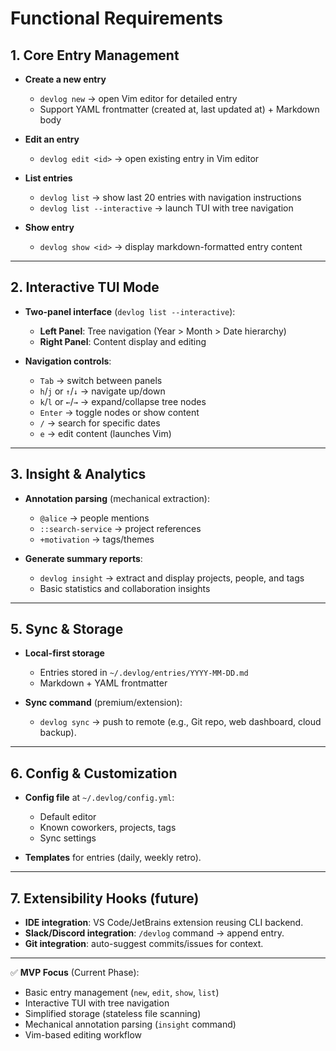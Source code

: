# Functional Requirements

## 1. Core Entry Management

- **Create a new entry**

  - `devlog new` → open Vim editor for detailed entry
  - Support YAML frontmatter (created at, last updated at) + Markdown body

- **Edit an entry**

  - `devlog edit <id>` → open existing entry in Vim editor

- **List entries**

  - `devlog list` → show last 20 entries with navigation instructions
  - `devlog list --interactive` → launch TUI with tree navigation

- **Show entry**

  - `devlog show <id>` → display markdown-formatted entry content

---

## 2. Interactive TUI Mode

- **Two-panel interface** (`devlog list --interactive`):

  - **Left Panel**: Tree navigation (Year > Month > Date hierarchy)
  - **Right Panel**: Content display and editing

- **Navigation controls**:

  - `Tab` → switch between panels
  - `h`/`j` or `↑`/`↓` → navigate up/down
  - `k`/`l` or `←`/`→` → expand/collapse tree nodes
  - `Enter` → toggle nodes or show content
  - `/` → search for specific dates
  - `e` → edit content (launches Vim)

---

## 3. Insight & Analytics

- **Annotation parsing** (mechanical extraction):

  - `@alice` → people mentions
  - `::search-service` → project references
  - `+motivation` → tags/themes

- **Generate summary reports**:

  - `devlog insight` → extract and display projects, people, and tags
  - Basic statistics and collaboration insights

---

## 5. Sync & Storage

- **Local-first storage**

  - Entries stored in `~/.devlog/entries/YYYY-MM-DD.md`
  - Markdown + YAML frontmatter

- **Sync command** (premium/extension):

  - `devlog sync` → push to remote (e.g., Git repo, web dashboard, cloud backup).

---

## 6. Config & Customization

- **Config file** at `~/.devlog/config.yml`:

  - Default editor
  - Known coworkers, projects, tags
  - Sync settings

- **Templates** for entries (daily, weekly retro).

---

## 7. Extensibility Hooks (future)

- **IDE integration**: VS Code/JetBrains extension reusing CLI backend.
- **Slack/Discord integration**: `/devlog` command → append entry.
- **Git integration**: auto-suggest commits/issues for context.

---

✅ **MVP Focus** (Current Phase):

- Basic entry management (`new`, `edit`, `show`, `list`)
- Interactive TUI with tree navigation
- Simplified storage (stateless file scanning)
- Mechanical annotation parsing (`insight` command)
- Vim-based editing workflow
